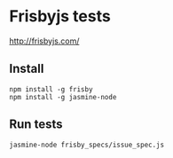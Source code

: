 # Frisbyjs tests

http://frisbyjs.com/

## Install

    npm install -g frisby
    npm install -g jasmine-node


## Run tests

    jasmine-node frisby_specs/issue_spec.js

